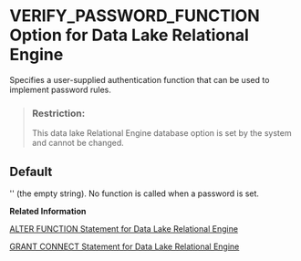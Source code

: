 <!-- loioa6672afb84f210158ba8b75fc48b564c -->

# VERIFY\_PASSWORD\_FUNCTION Option for Data Lake Relational Engine

Specifies a user-supplied authentication function that can be used to implement password rules.



> ### Restriction:  
> This data lake Relational Engine database option is set by the system and cannot be changed.



<a name="loioa6672afb84f210158ba8b75fc48b564c__iq_refso_1078"/>

## Default

'' \(the empty string\). No function is called when a password is set.

**Related Information**  


[ALTER FUNCTION Statement for Data Lake Relational Engine](../080-sql-statements/alter-function-statement-for-data-lake-relational-engine-a61280a.md "Modifies an existing function. Include the entire modified function in the ALTER FUNCTION statement.")

[GRANT CONNECT Statement for Data Lake Relational Engine](../080-sql-statements/grant-connect-statement-for-data-lake-relational-engine-a3e04cc.md "Create a new user, and can also be used to change a password. However, it is recommended that you use the CREATE USER statement to create users instead of the GRANT CONNECT statement.")


